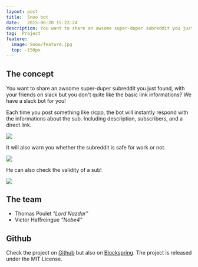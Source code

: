 ```yaml
---
layout: post
title:  Snoo bot
date:   2015-06-20 15:22:24
description: You want to share an awsome super-duper subreddit you just found, with your friends on slack but you don't quite like the basic link informations?
tag:  Project
feature:
  image: Snoo/feature.jpg
  top: -150px
---
```

## The concept

You want to share an awsome super-duper subreddit you just found, with your friends on slack but you don't quite like the basic link informations? We have a slack bot for you!

Each time you post something like r/cpp, the bot will instantly respond with the informations about the sub. Including description, subscribers, and a direct link.

![](https://cloud.githubusercontent.com/assets/2452791/7978657/0efdeee4-0a98-11e5-93b7-fb1f5069ffd9.png)

It will also warn you whether the subreddit is safe for work or not.

![](https://cloud.githubusercontent.com/assets/2452791/7979222/94c12334-0a9d-11e5-834c-999f635e543f.png)

He can also check the validity of a sub!

![](https://cloud.githubusercontent.com/assets/2452791/7979064/462479d4-0a9c-11e5-9e26-1b29ff413327.png)

## The team

* Thomas Poulet *"Lord Nazdar"*
* Victor Haffreingue *"Nobe4"*

## Github

Check the project on [Github](https://github.com/nobe4/SnooBot) but also on [Blockspring](https://api.blockspring.com/nobe4/snoobot). The project is released under the MIT License.
